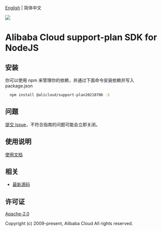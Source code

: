 [English](README.md) | 简体中文

![](https://aliyunsdk-pages.alicdn.com/icons/AlibabaCloud.svg)

# Alibaba Cloud support-plan SDK for NodeJS

## 安装
你可以使用 npm 来管理你的依赖，并通过下面命令安装依赖并写入 package.json

```sh
  npm install @alicloud/support-plan20210706 -S
```

## 问题

[提交 Issue](https://github.com/aliyun/alibabacloud-typescript-sdk/issues/new)，不符合指南的问题可能会立即关闭。

## 使用说明

[使用文档](https://github.com/aliyun/alibabacloud-typescript-sdk/blob/master/docs/Usage-CN.md#%E5%BF%AB%E9%80%9F%E4%BD%BF%E7%94%A8)

## 相关

* [最新源码](https://github.com/aliyun/alibabacloud-typescript-sdk/)

## 许可证

[Apache-2.0](http://www.apache.org/licenses/LICENSE-2.0)

Copyright (c) 2009-present, Alibaba Cloud All rights reserved.
